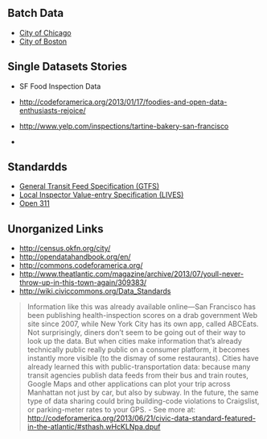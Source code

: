 ## Batch Data
- [City of Chicago](https://data.chicago.gov/)
- [City of Boston](https://data.cityofboston.gov/)

## Single Datasets Stories
- SF Food Inspection Data
 - http://codeforamerica.org/2013/01/17/foodies-and-open-data-enthusiasts-rejoice/
 - http://www.yelp.com/inspections/tartine-bakery-san-francisco

- 

## Standardds
- [General Transit Feed Specification (GTFS)](https://developers.google.com/transit/gtfs/)
- [Local Inspector Value-entry Specification (LIVES)](http://www.yelp.com/healthscores)
- [Open 311](http://open311.org/)

## Unorganized Links
- http://census.okfn.org/city/
- http://opendatahandbook.org/en/
- http://commons.codeforamerica.org/
- http://www.theatlantic.com/magazine/archive/2013/07/youll-never-throw-up-in-this-town-again/309383/
- http://wiki.civiccommons.org/Data_Standards

> Information like this was already available online—San Francisco has been publishing health-inspection scores on a drab government Web site since 2007, while New York City has its own app, called ABCEats. Not surprisingly, diners don’t seem to be going out of their way to look up the data. But when cities make information that’s already technically public really public on a consumer platform, it becomes instantly more visible (to the dismay of some restaurants). Cities have already learned this with public-transportation data: because many transit agencies publish data feeds from their bus and train routes, Google Maps and other applications can plot your trip across Manhattan not just by car, but also by subway. In the future, the same type of data sharing could bring building-code violations to Craigslist, or parking-meter rates to your GPS. - See more at: http://codeforamerica.org/2013/06/21/civic-data-standard-featured-in-the-atlantic/#sthash.wHcKLNpa.dpuf